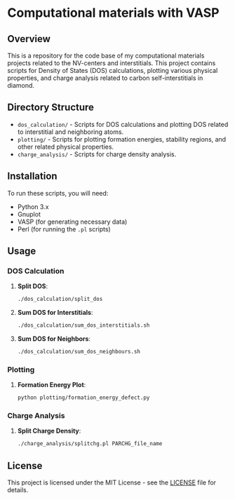 # Computational materials with VASP

## Overview
This is a repository for the code base of my computational materials projects related to the NV-centers and interstitials. This project contains scripts for Density of States (DOS) calculations, plotting various physical properties, and charge analysis related to carbon self-interstitials in diamond.

## Directory Structure

- `dos_calculation/` - Scripts for DOS calculations and plotting DOS related to interstitial and neighboring atoms.
- `plotting/` - Scripts for plotting formation energies, stability regions, and other related physical properties.
- `charge_analysis/` - Scripts for charge density analysis.

## Installation

To run these scripts, you will need:
- Python 3.x
- Gnuplot
- VASP (for generating necessary data)
- Perl (for running the `.pl` scripts)

## Usage

### DOS Calculation

1. **Split DOS**: 
    ```bash
    ./dos_calculation/split_dos
    ```
2. **Sum DOS for Interstitials**:
    ```bash
    ./dos_calculation/sum_dos_interstitials.sh
    ```
3. **Sum DOS for Neighbors**:
    ```bash
    ./dos_calculation/sum_dos_neighbours.sh
    ```

### Plotting

1. **Formation Energy Plot**:
    ```bash
    python plotting/formation_energy_defect.py
    ```

### Charge Analysis

1. **Split Charge Density**:
    ```bash
    ./charge_analysis/splitchg.pl PARCHG_file_name
    ```

## License

This project is licensed under the MIT License - see the [LICENSE](LICENSE) file for details.
